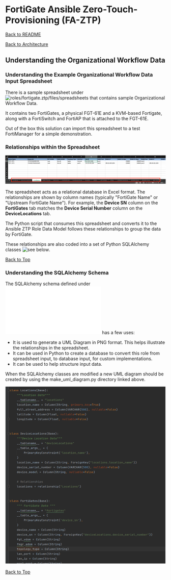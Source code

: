 # FortiGate Ansible Zero-Touch-Provisioning (FA-ZTP)

[Back to README](../../README.md#table-of-contents)

[Back to Architecture](ARCHITECTURE.md)

## Understanding the Organizational Workflow Data

### Understanding the Example Organizational Workflow Data Input Spreadsheet

There is a sample spreadsheet under ![roles/fortigate.ztp/files/spreadsheets](roles/fortigate.ztp/files/spreadsheets) that contains sample Organizational Workflow Data.

It contains two FortiGates, a physical FGT-61E and a KVM-based Fortigate, along with a FortiSwitch and FortiAP that is attached to the FGT-61E.

Out of the box this solution can import this spreadsheet to a test FortiManager for a simple demonstration.

### Relationships within the Spreadsheet

![](../images/spreadsheet_2.png)

The spreadsheet acts as a relational database in Excel format. The relationships are shown by column names (typically "FortiGate Name" or "Upstream FortiGate Name").
For example, the **Device SN** column on the **FortiGates** tab matches the **Device Serial Number** column on the **DeviceLocations** tab.

The Python script that consumes this spreadsheet and converts it to the Ansible ZTP Role Data Model follows these relationships to group the data by FortiGate.

These relationships are also coded into a set of Python SQLAlchemy classes ![see below](#understanding-the-sqlalchemy-schema).


[Back to Top](#table-of-contents)

### Understanding the SQLAlchemy Schema

The SQLAlchemy schema defined under ![the role "files/python" directory](../../../roles/fortigate.ztp/files/python/organizational_workflow_data_model/organizational_workflow_data_model.py) has a few uses:

* It is used to generate a UML Diagram in PNG format. This helps illustrate the relationships in the spreadsheet.
* It can be used in Python to create a database to convert this role from spreadsheet input, to database input, for custom implementations.
* It can be used to help structure input data.

When the SQLAlchemy classes are modified a new UML diagram should be created by using the make_uml_diagram.py directory linked above. 

![](../images/sqlAlchemy_ss1.png)

[Back to Top](#table-of-contents)